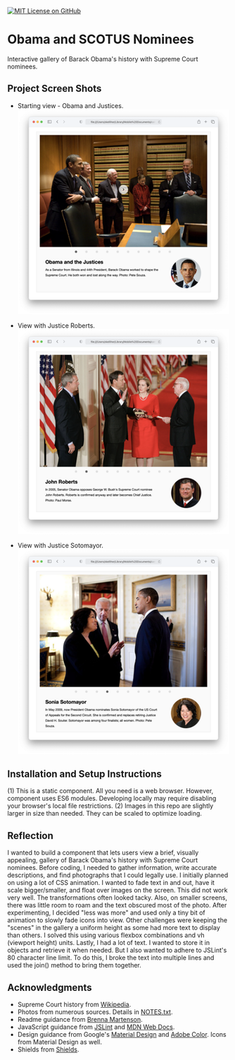 [![MIT License on GitHub](https://img.shields.io/github/license/seankelliher/banner-obama-scotus?style=flat-square)](/LICENSE.txt)
# Obama and SCOTUS Nominees

Interactive gallery of Barack Obama's history with Supreme Court nominees.

## Project Screen Shots

* Starting view - Obama and Justices.
![screen shot of project](/screenshots/obama-scotus-screenshot1.png?s=600)

* View with Justice Roberts.
![screen shot of project](/screenshots/obama-scotus-screenshot2.png?s=600)

* View with Justice Sotomayor.
![screen shot of project](/screenshots/obama-scotus-screenshot3.png?s=600)

## Installation and Setup Instructions

(1) This is a static component. All you need is a web browser. However, component uses ES6 modules. Developing locally may require disabling your browser's local file restrictions. (2) Images in this repo are slightly larger in size than needed. They can be scaled to optimize loading.

## Reflection

I wanted to build a component that lets users view a brief, visually appealing, gallery of Barack Obama's history with Supreme Court nominees. Before coding, I needed to gather information, write accurate descriptions, and find photographs that I could legally use. I initially planned on using a lot of CSS animation. I wanted to fade text in and out, have it scale bigger/smaller, and float over images on the screen. This did not work very well. The transformations often looked tacky. Also, on smaller screens, there was little room to roam and the text obscured most of the photo. After experimenting, I decided "less was more" and used only a tiny bit of animation to slowly fade icons into view. Other challenges were keeping the "scenes" in the gallery a uniform height as some had more text to display than others. I solved this using various flexbox combinations and vh (viewport height) units. Lastly, I had a lot of text. I wanted to store it in objects and retrieve it when needed. But I also wanted to adhere to JSLint's 80 character line limit. To do this, I broke the text into multiple lines and used the join() method to bring them together. 


## Acknowledgments

* Supreme Court history from [Wikipedia](https://www.wikipedia.org).
* Photos from numerous sources. Details in [NOTES.txt](https://github.com/seankelliher/obama-scotus/blob/master/NOTES.txt).
* Readme guidance from [Brenna Martenson](https://gist.github.com/martensonbj/6bf2ec2ed55f5be723415ea73c4557c4).
* JavaScript guidance from [JSLint](http://jslint.com) and [MDN Web Docs](https://developer.mozilla.org/en-US/docs/Web/JavaScript/Reference).
* Design guidance from Google's [Material Design](https://material.io/design) and [Adobe Color](https://color.adobe.com/trends). Icons from Material Design as well.
* Shields from [Shields](https://shields.io).